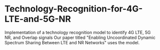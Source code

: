 # Technology-Recognition-for-4G-LTE-and-5G-NR
Implementation of a technology recognition model to identify 4G LTE, 5G NR, and Overlap signals Our paper titled "Enabling Uncoordinated Dynamic Spectrum Sharing Between LTE and NR Networks" uses the model.
